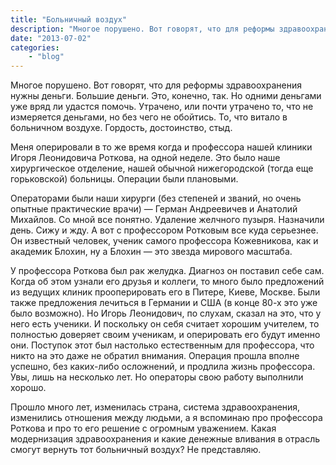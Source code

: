 ```yaml
---
title: "Больничный воздух"
description: "Многое порушено. Вот говорят, что для реформы здравоохранения нужны деньги. Большие деньги. Это, конечно, так. Но одними деньгами уже вряд ли удастся помочь. Утрачено, или почти утрачено то, что не измеряется деньгами, но без чего не обойтись. То, что витало в больничном воздухе. Гордость, достоинство, стыд. "
date: "2013-07-02"
categories: 
    - "blog"
---
```


Многое порушено. Вот говорят, что для реформы здравоохранения нужны деньги. Большие деньги. Это, конечно, так. Но одними деньгами уже вряд ли удастся помочь. Утрачено, или почти утрачено то, что не измеряется деньгами, но без чего не обойтись. То, что витало в больничном воздухе. Гордость, достоинство, стыд. 
 
Меня оперировали в то же время когда и профессора нашей клиники Игоря Леонидовича Роткова, на одной неделе. Это было наше хирургическое отделение, нашей обычной нижегородской (тогда еще горьковской) больницы. Операции были плановыми. 

Операторами были наши хирурги (без степеней и званий, но очень опытные практические врачи) —&nbsp;Герман Андреевичев и Анатолий Михайлов.
Со мной все понятно. Удаление желчного пузыря. Назначили день. Сижу и жду. А вот с профессором Ротковым все куда серьезнее. Он известный человек, ученик самого профессора Кожевникова, как и академик Блохин, ну а Блохин —&nbsp;это звезда мирового масштаба.  

У профессора Роткова был рак желудка. Диагноз он поставил себе сам. Когда об этом узнали его друзья и коллеги, то много было предложений из ведущих клиник прооперировать его в Питере, Киеве, Москве. Были также предложения лечиться в Германии и США (в конце 80-х это уже было возможно). Но Игорь Леонидович, по слухам, сказал на это, что у него есть ученики. И поскольку он себя считает хорошим учителем, то полностью доверяет своим ученикам, и оперировать его будут именно они. Поступок этот был настолько естественным для профессора, что никто на это даже не обратил внимания. Операция прошла вполне успешно, без каких-либо осложнений, и продлила жизнь профессора. Увы, лишь на несколько лет. Но операторы свою работу выполнили хорошо. 

Прошло много лет, изменилась страна, система здравоохранения, изменились отношения между людьми, а я вспоминаю про профессора Роткова и про то его решение с огромным уважением. Какая модернизация здравоохранения и какие денежные вливания в отрасль смогут вернуть тот больничный воздух? Не представляю.
